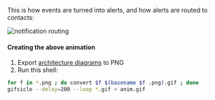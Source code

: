 This is how events are turned into alerts, and how alerts are routed to contacts:

![notification routing](http://i.imgur.com/x9ZDiZb.gif)


#### Creating the above animation

1. Export [architecture diagrams](https://raw.github.com/wiki/flpjck/flapjack/Flapjack%20Architecture.key) to PNG
2. Run this shell:

``` bash
for f in *.png ; do convert $f $(basename $f .png).gif ; done
gifsicle --delay=200 --loop *.gif > anim.gif
```